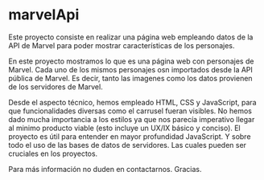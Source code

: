 # marvelApi
Este proyecto consiste en realizar una página web empleando datos de la API de Marvel para poder mostrar características de los personajes.



En este proyecto mostramos lo que es una página web con personajes de Marvel. Cada uno de los mismos personajes osn importados desde la API pública de Marvel. Es decir, tanto las imagenes como los datos provienen  de los servidores de Marvel.

Desde el aspecto técnico, hemos empleado HTML, CSS y JavaScript, para que funcionalidades diversas como el carrusel fueran visibles. No hemos dado mucha importancia a los estilos ya que nos parecía imperativo llegar al minimo producto viable (esto incluye un UX/IX básico y conciso).
El proyecto es útil para entender en mayor profundidad JavaScript. Y sobre todo el uso de las bases de datos de servidores. Las cuales pueden ser cruciales en los proyectos.

Para más información no duden en contactarnos. Gracias.
